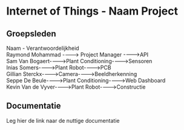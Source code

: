 # Internet of Things - Naam Project

## Groepsleden
Naam - Verantwoordelijkheid\
Raymond Mohammad ---->    Project Manager    ---->API \
Sam Van Bogaert---->Plant Conditioning---->Sensoren\
Inias Somers---->Plant Robot---->PCB\
Gillian Sterckx---->Camera---->Beeldherkenning\
Seppe De Beule---->Plant Conditioning---->Web Dashboard\
Kevin Van de Vyver---->Plant Robot---->Constructie
## Documentatie

Leg hier de link naar de nuttige documentatie

